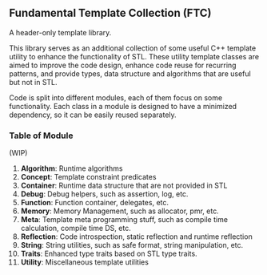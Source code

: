 ## Fundamental Template Collection (FTC)

A header-only template library.

This library serves as an additional collection of some useful C++ template utility to enhance the functionality of STL. These utility template classes are aimed to improve the code design, enhance code reuse for recurring patterns, and provide types, data structure and algorithms that are useful but not in STL.

Code is split into different modules, each of them focus on some functionality. Each class in a module is designed to have a minimized dependency, so it can be easily reused separately.

### Table of Module

(WIP)

1. **Algorithm**: Runtime algorithms
2. **Concept**: Template constraint predicates
3. **Container**: Runtime data structure that are not provided in STL
4. **Debug**: Debug helpers, such as assertion, log, etc.
5. **Function**: Function container, delegates, etc.
6. **Memory**: Memory Management, such as allocator, pmr, etc.
7. **Meta**: Template meta programming stuff, such as compile time calculation, compile time DS, etc.
8. **Reflection**: Code introspection, static reflection and runtime reflection
9. **String**: String utilities, such as safe format, string manipulation, etc.
10. **Traits**: Enhanced type traits based on STL type traits.
11. **Utility**: Miscellaneous template utilities
